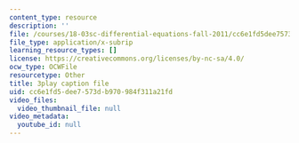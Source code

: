```yaml
---
content_type: resource
description: ''
file: /courses/18-03sc-differential-equations-fall-2011/cc6e1fd5dee7573db970984f311a21fd_Y9_zrupnz0Q.vtt
file_type: application/x-subrip
learning_resource_types: []
license: https://creativecommons.org/licenses/by-nc-sa/4.0/
ocw_type: OCWFile
resourcetype: Other
title: 3play caption file
uid: cc6e1fd5-dee7-573d-b970-984f311a21fd
video_files:
  video_thumbnail_file: null
video_metadata:
  youtube_id: null
---
```

